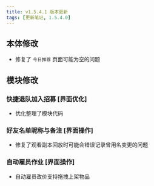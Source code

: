 ```yaml
---
title: v1.5.4.1 版本更新
tags: [更新笔记, 1.5.4.0]
---
```


## 本体修改

- 修复了 `今日推荐` 页面可能为空的问题

## 模块修改

### 快捷退队加入招募 [界面优化]

- 优化整理了模块代码

### 好友名单昵称与备注 [界面操作]

- 修复了观看副本回放时可能会错误记录曾用名变更的问题

### 自动雇员作业 [界面操作]

- 自动雇员改价支持拖拽上架物品
